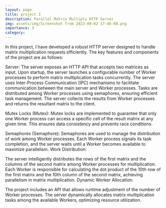 ```yaml
---
layout: page
title: project 3
description: Parallel Matrix Multiply HTTP Server
img: assets/img/Screenshot from 2023-09-02 17-46-08.png
importance: 3
category: 
---
```


In this project, I have developed a robust HTTP server designed to handle matrix multiplication requests efficiently. The key features and components of the project are as follows:

Server:
The server exposes an HTTP API that accepts two matrices as input.
Upon startup, the server launches a configurable number of Worker processes to perform matrix multiplication tasks concurrently.
The server uses Inter-Process Communication (IPC) mechanisms to facilitate communication between the main server and Worker processes.
Tasks are distributed among Worker processes using semaphores, ensuring efficient task management.
The server collects the results from Worker processes and returns the resultant matrix to the client.

Mutex Locks (Mutex):
Mutex locks are implemented to guarantee that only one Worker process can access a specific cell of the result matrix at any given time. This ensures data consistency and prevents race conditions.

Semaphores (Semaphore):
Semaphores are used to manage the distribution of work among Worker processes. Each Worker process signals its task completion, and the server waits until a Worker becomes available to maximize parallelism.
Work Distribution:

The server intelligently distributes the rows of the first matrix and the columns of the second matrix among Worker processes for multiplication.
Each Worker is responsible for calculating the dot product of the 10th row of the first matrix and the 10th column of the second matrix, achieving parallelism in matrix multiplication.
Dynamic Worker Allocation:

The project includes an API that allows runtime adjustment of the number of Worker processes.
The server dynamically allocates matrix multiplication tasks among the available Workers, optimizing resource utilization.
